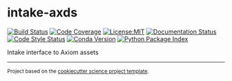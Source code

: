 intake-axds
==============================
[![Build Status](https://img.shields.io/github/workflow/status/axiom-data-science/intake-axds/Tests?logo=github&style=for-the-badge)](https://github.com/axiom-data-science/intake-axds/actions)
[![Code Coverage](https://img.shields.io/codecov/c/github/axiom-data-science/intake-axds.svg?style=for-the-badge)](https://codecov.io/gh/axiom-data-science/intake-axds)
[![License:MIT](https://img.shields.io/badge/License-MIT-green.svg?style=for-the-badge)](https://opensource.org/licenses/MIT)
[![Documentation Status](https://img.shields.io/readthedocs/intake-axds/latest.svg?style=for-the-badge)](https://intake-axds.readthedocs.io/en/latest/?badge=latest)
[![Code Style Status](https://img.shields.io/github/workflow/status/axiom-data-science/intake-axds/linting%20with%20pre-commit?label=Code%20Style&style=for-the-badge)](https://github.com/axiom-data-science/intake-axds/actions)
[![Conda Version](https://img.shields.io/conda/vn/conda-forge/intake-axds.svg?style=for-the-badge)](https://anaconda.org/conda-forge/intake-axds)
[![Python Package Index](https://img.shields.io/pypi/v/intake-axds.svg?style=for-the-badge)](https://pypi.org/project/intake-axds)

Intake interface to Axiom assets

--------

<p><small>Project based on the <a target="_blank" href="https://github.com/jbusecke/cookiecutter-science-project">cookiecutter science project template</a>.</small></p>
